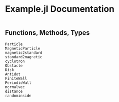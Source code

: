 # Example.jl Documentation

```@contents
```

## Functions, Methods, Types

```@docs
Particle
MagneticParticle
magnetic2standard
standard2magnetic
cyclotron
Obstacle
Disk
Antidot
FiniteWall
PeriodicWall
normalvec
distance
randominside
```

